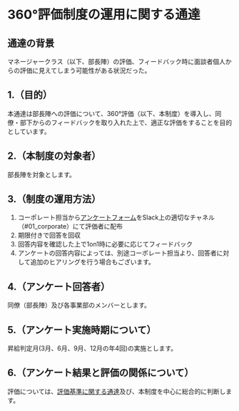 # 360°評価制度の運用に関する通達
## 通達の背景
マネージャークラス（以下、部長陣）の評価、フィードバック時に面談者個人からの評価に見えてしまう可能性がある状況だった。
## 1.（目的）
本通達は部長陣への評価について、360°評価（以下、本制度）を導入し、同僚・部下からのフィードバックを取り入れた上で、適正な評価をすることを目的としています。
## 2.（本制度の対象者）
部長陣を対象とします。
## 3.（制度の運用方法）
1. コーポレート担当から[アンケートフォーム](https://forms.gle/VTVerXCaLbFGV67a6
)をSlack上の適切なチャネル（#01_corporate）にて評価者に配布
2. 期限付きで回答を回収
3. 回答内容を確認した上で1on1時に必要に応じてフィードバック
4. アンケートの回答内容によっては、別途コーポレート担当より、回答者に対して追加のヒアリングを行う場合もございます。
## 4.（アンケート回答者）
同僚（部長陣）及び各事業部のメンバーとします。
## 5.（アンケート実施時期について）
昇給判定月(3月、6月、9月、12月の年4回)の実施とします。
## 6.（アンケート結果と評価の関係について）
評価については、[評価基準に関する通達](https://github.com/imejin-dev/constitution/blob/master/orders/%E8%A9%95%E4%BE%A1%E5%9F%BA%E6%BA%96%E3%81%AB%E9%96%A2%E3%81%99%E3%82%8B%E9%80%9A%E9%81%94.md)及び、本制度を中心に総合的に判断します。
